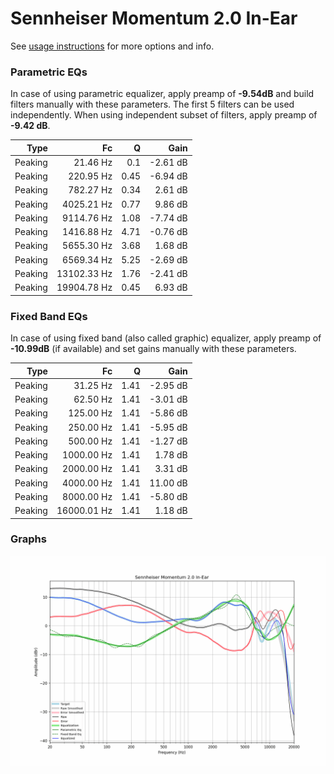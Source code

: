 # Sennheiser Momentum 2.0 In-Ear
See [usage instructions](https://github.com/jaakkopasanen/AutoEq#usage) for more options and info.

### Parametric EQs
In case of using parametric equalizer, apply preamp of **-9.54dB** and build filters manually
with these parameters. The first 5 filters can be used independently.
When using independent subset of filters, apply preamp of **-9.42 dB**.

| Type    | Fc          |    Q | Gain     |
|--------:|------------:|-----:|---------:|
| Peaking | 21.46 Hz    | 0.1  | -2.61 dB |
| Peaking | 220.95 Hz   | 0.45 | -6.94 dB |
| Peaking | 782.27 Hz   | 0.34 | 2.61 dB  |
| Peaking | 4025.21 Hz  | 0.77 | 9.86 dB  |
| Peaking | 9114.76 Hz  | 1.08 | -7.74 dB |
| Peaking | 1416.88 Hz  | 4.71 | -0.76 dB |
| Peaking | 5655.30 Hz  | 3.68 | 1.68 dB  |
| Peaking | 6569.34 Hz  | 5.25 | -2.69 dB |
| Peaking | 13102.33 Hz | 1.76 | -2.41 dB |
| Peaking | 19904.78 Hz | 0.45 | 6.93 dB  |

### Fixed Band EQs
In case of using fixed band (also called graphic) equalizer, apply preamp of **-10.99dB**
(if available) and set gains manually with these parameters.

| Type    | Fc          |    Q | Gain     |
|--------:|------------:|-----:|---------:|
| Peaking | 31.25 Hz    | 1.41 | -2.95 dB |
| Peaking | 62.50 Hz    | 1.41 | -3.01 dB |
| Peaking | 125.00 Hz   | 1.41 | -5.86 dB |
| Peaking | 250.00 Hz   | 1.41 | -5.95 dB |
| Peaking | 500.00 Hz   | 1.41 | -1.27 dB |
| Peaking | 1000.00 Hz  | 1.41 | 1.78 dB  |
| Peaking | 2000.00 Hz  | 1.41 | 3.31 dB  |
| Peaking | 4000.00 Hz  | 1.41 | 11.00 dB |
| Peaking | 8000.00 Hz  | 1.41 | -5.80 dB |
| Peaking | 16000.01 Hz | 1.41 | 1.18 dB  |

### Graphs
![](./Sennheiser%20Momentum%202.0%20In-Ear.png)